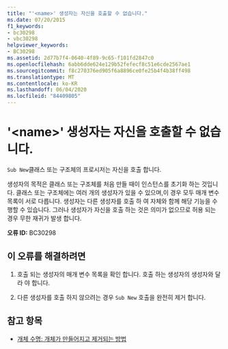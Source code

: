 ```yaml
---
title: "'<name>' 생성자는 자신을 호출할 수 없습니다."
ms.date: 07/20/2015
f1_keywords:
- bc30298
- vbc30298
helpviewer_keywords:
- BC30298
ms.assetid: 2d77b7f4-0640-4f89-9c65-f101fd2847c0
ms.openlocfilehash: 6abb6dde624e129b52fefecf8c51e6cde2567ae1
ms.sourcegitcommit: f8c270376ed905f6a8896ce0fe25b4f4b38ff498
ms.translationtype: MT
ms.contentlocale: ko-KR
ms.lasthandoff: 06/04/2020
ms.locfileid: "84409805"
---
```

# <a name="constructor-name-cannot-call-itself"></a>'\<name>' 생성자는 자신을 호출할 수 없습니다.
`Sub New`클래스 또는 구조체의 프로시저는 자신을 호출 합니다.  
  
 생성자의 목적은 클래스 또는 구조체를 처음 만들 때이 인스턴스를 초기화 하는 것입니다. 클래스 또는 구조체에는 여러 개의 생성자가 있을 수 있으며,이 경우 모두 매개 변수 목록이 서로 다릅니다. 생성자는 다른 생성자를 호출 하 여 자체와 함께 해당 기능을 수행할 수 있습니다. 그러나 생성자가 자신을 호출 하는 것은 의미가 없으므로 허용 되는 경우 무한 재귀가 발생 합니다.  
  
 **오류 ID:** BC30298  
  
## <a name="to-correct-this-error"></a>이 오류를 해결하려면  
  
1. 호출 되는 생성자의 매개 변수 목록을 확인 합니다. 호출 하는 생성자의 생성자와 달라 야 합니다.  
  
2. 다른 생성자를 호출 하지 않으려는 경우 `Sub New` 호출을 완전히 제거 합니다.  
  
## <a name="see-also"></a>참고 항목

- [개체 수명: 개체가 만들어지고 제거되는 방법](../../programming-guide/language-features/objects-and-classes/object-lifetime-how-objects-are-created-and-destroyed.md)
